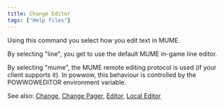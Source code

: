 ```yaml
---
title: Change Editor
tags: ["Help files"]
---
```

Using this command you select how you edit text in MUME.

By selecting "line", you get to use the default MUME in-game line
editor.

By selecting "mume", the MUME remote editing protocol is used (if your
client supports it). In powwow, this behaviour is controlled by the
POWWOWEDITOR environment variable.

See also: [Change](Change "wikilink"), [Change
Pager](Change_Pager "wikilink"), [Editor](Editor "wikilink"), [Local
Editor](Local_Editor "wikilink")
